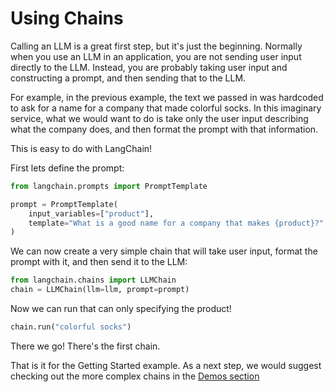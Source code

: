 # Using Chains

Calling an LLM is a great first step, but it's just the beginning.
Normally when you use an LLM in an application, you are not sending user input directly to the LLM.
Instead, you are probably taking user input and constructing a prompt, and then sending that to the LLM.

For example, in the previous example, the text we passed in was hardcoded to ask for a name for a company that made colorful socks.
In this imaginary service, what we would want to do is take only the user input describing what the company does, and then format the prompt with that information.

This is easy to do with LangChain!

First lets define the prompt:

```python
from langchain.prompts import PromptTemplate

prompt = PromptTemplate(
    input_variables=["product"],
    template="What is a good name for a company that makes {product}?",
)
```

We can now create a very simple chain that will take user input, format the prompt with it, and then send it to the LLM:

```python
from langchain.chains import LLMChain
chain = LLMChain(llm=llm, prompt=prompt)
```

Now we can run that can only specifying the product!

```python
chain.run("colorful socks")
```

There we go! There's the first chain.

That is it for the Getting Started example. 
As a next step, we would suggest checking out the more complex chains in the [Demos section](/examples/demos)
